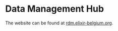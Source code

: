 # Data Management Hub

The website can be found at [rdm.elixir-belgium.org](https://rdm.elixir-belgium.org/).
